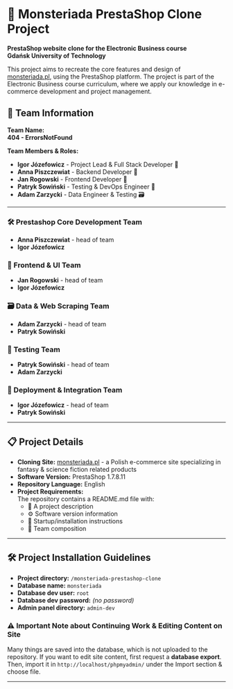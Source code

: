 # 🧙 Monsteriada PrestaShop Clone Project

**PrestaShop website clone for the Electronic Business course**  
**Gdańsk University of Technology**

This project aims to recreate the core features and design of [monsteriada.pl](https://monsteriada.pl), using the PrestaShop platform. The project is part of the Electronic Business course curriculum, where we apply our knowledge in e-commerce development and project management.

## 👥 Team Information

**Team Name:**  
**404 - ErrorsNotFound**

**Team Members & Roles:**  
- **Igor Józefowicz** - Project Lead & Full Stack Developer 🧩
- **Anna Piszczewiat** - Backend Developer 🔧
- **Jan Rogowski** - Frontend Developer 🎨
- **Patryk Sowiński** - Testing & DevOps Engineer 🧪
- **Adam Zarzycki** - Data Engineer & Testing 🗃️

---

### **🛠️ Prestashop Core Development Team**
- **Anna Piszczewiat** - head of team
- **Igor Józefowicz**

### **🎨 Frontend & UI Team**
- **Jan Rogowski** - head of team
- **Igor Józefowicz**

### **🗃️ Data & Web Scraping Team**
- **Adam Zarzycki** - head of team
- **Patryk Sowiński**

### **🧪 Testing Team**
- **Patryk Sowiński** - head of team
- **Adam Zarzycki**

### **🚀 Deployment & Integration Team**
- **Igor Józefowicz** - head of team
- **Patryk Sowiński**

---

## 📋 Project Details

- **Cloning Site:** [monsteriada.pl](https://monsteriada.pl) - a Polish e-commerce site specializing in fantasy & science fiction related products
- **Software Version:** PrestaShop 1.7.8.11
- **Repository Language:** English
- **Project Requirements:**  
  The repository contains a README.md file with:
  - 📄 A project description
  - ⚙️ Software version information
  - 🚀 Startup/installation instructions
  - 👥 Team composition

---

## 🛠️ Project Installation Guidelines

- **Project directory:** `/monsteriada-prestashop-clone`
- **Database name:** `monsteriada`
- **Database dev user:** `root`
- **Database dev password:** *(no password)*
- **Admin panel directory:** `admin-dev`

### ⚠️ Important Note about Continuing Work & Editing Content on Site
Many things are saved into the database, which is not uploaded to the repository. If you want to edit site content, first request a **database export**. Then, import it in `http://localhost/phpmyadmin/` under the Import section & choose file. 

---
